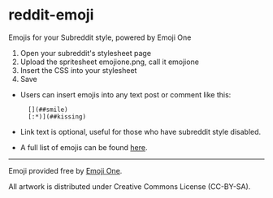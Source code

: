 reddit-emoji
============

Emojis for your Subreddit style, powered by Emoji One

1. Open your subreddit's stylesheet page 
2. Upload the spritesheet emojione.png, call it emojione
3. Insert the CSS into your stylesheet
4. Save

* Users can insert emojis into any text post or comment like this:

        [](##smile)
        [:*)](##kissing)

* Link text is optional, useful for those who have subreddit style disabled.
* A full list of emojis can be found [here](http://www.emoji.codes/).

---

Emoji provided free by [Emoji One](http://emojione.com/).

All artwork is distributed under Creative Commons License (CC-BY-SA).
